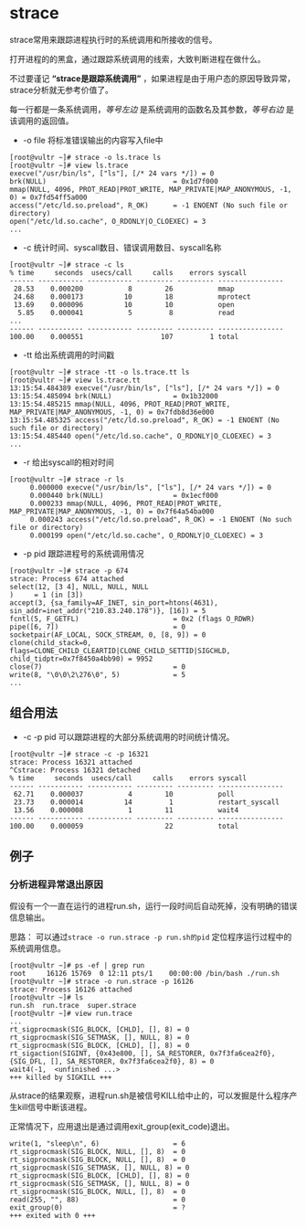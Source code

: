 # strace

strace常用来跟踪进程执行时的系统调用和所接收的信号。

打开进程的的黑盒，通过跟踪系统调用的线索，大致判断进程在做什么。

不过要谨记 **“strace是跟踪系统调用”** ，如果进程是由于用户态的原因导致异常，strace分析就无参考价值了。

每一行都是一条系统调用，*等号左边* 是系统调用的函数名及其参数，*等号右边* 是该调用的返回值。

- -o file 将标准错误输出的内容写入file中

```console
[root@vultr ~]# strace -o ls.trace ls 
[root@vultr ~]# view ls.trace
execve("/usr/bin/ls", ["ls"], [/* 24 vars */]) = 0
brk(NULL)                               = 0x1d7f000
mmap(NULL, 4096, PROT_READ|PROT_WRITE, MAP_PRIVATE|MAP_ANONYMOUS, -1, 0) = 0x7fd54ff5a000
access("/etc/ld.so.preload", R_OK)      = -1 ENOENT (No such file or directory)
open("/etc/ld.so.cache", O_RDONLY|O_CLOEXEC) = 3
...
```

- -c 统计时间、syscall数目、错误调用数目、syscall名称

```console
[root@vultr ~]# strace -c ls
% time     seconds  usecs/call     calls    errors syscall
------ ----------- ----------- --------- --------- ----------------
 28.53    0.000200           8        26           mmap
 24.68    0.000173          10        18           mprotect
 13.69    0.000096          10        10           open
  5.85    0.000041           5         8           read
...
------ ----------- ----------- --------- --------- ----------------
100.00    0.000551                   107         1 total
```

- -tt 给出系统调用的时间戳

```console
[root@vultr ~]# strace -tt -o ls.trace.tt ls 
[root@vultr ~]# view ls.trace.tt
13:15:54.484389 execve("/usr/bin/ls", ["ls"], [/* 24 vars */]) = 0
13:15:54.485094 brk(NULL)               = 0x1b32000
13:15:54.485215 mmap(NULL, 4096, PROT_READ|PROT_WRITE, MAP_PRIVATE|MAP_ANONYMOUS, -1, 0) = 0x7fdb8d36e000
13:15:54.485325 access("/etc/ld.so.preload", R_OK) = -1 ENOENT (No such file or directory)
13:15:54.485440 open("/etc/ld.so.cache", O_RDONLY|O_CLOEXEC) = 3
...
```
- -r 给出syscall的相对时间
```console
[root@vultr ~]# strace -r ls
     0.000000 execve("/usr/bin/ls", ["ls"], [/* 24 vars */]) = 0
     0.000440 brk(NULL)                 = 0x1ecf000
     0.000233 mmap(NULL, 4096, PROT_READ|PROT_WRITE, MAP_PRIVATE|MAP_ANONYMOUS, -1, 0) = 0x7f64a54ba000
     0.000243 access("/etc/ld.so.preload", R_OK) = -1 ENOENT (No such file or directory)
     0.000199 open("/etc/ld.so.cache", O_RDONLY|O_CLOEXEC) = 3
```

- -p pid 跟踪进程号的系统调用情况

```console
[root@vultr ~]# strace -p 674
strace: Process 674 attached
select(12, [3 4], NULL, NULL, NULL
)     = 1 (in [3])
accept(3, {sa_family=AF_INET, sin_port=htons(4631), sin_addr=inet_addr("210.83.240.178")}, [16]) = 5
fcntl(5, F_GETFL)                       = 0x2 (flags O_RDWR)
pipe([6, 7])                            = 0
socketpair(AF_LOCAL, SOCK_STREAM, 0, [8, 9]) = 0
clone(child_stack=0, flags=CLONE_CHILD_CLEARTID|CLONE_CHILD_SETTID|SIGCHLD, child_tidptr=0x7f8450a4bb90) = 9952
close(7)                                = 0
write(8, "\0\0\2\276\0", 5)             = 5
...
```

## 组合用法

- -c -p pid 可以跟踪进程的大部分系统调用的时间统计情况。

```console
[root@vultr ~]# strace -c -p 16321
strace: Process 16321 attached
^Cstrace: Process 16321 detached
% time     seconds  usecs/call     calls    errors syscall
------ ----------- ----------- --------- --------- ----------------
 62.71    0.000037           4        10           poll
 23.73    0.000014          14         1           restart_syscall
 13.56    0.000008           1        11           wait4
------ ----------- ----------- --------- --------- ----------------
100.00    0.000059                    22           total
```

## 例子

### 分析进程异常退出原因

假设有一个一直在运行的进程run.sh，运行一段时间后自动死掉，没有明确的错误信息输出。

思路： 可以通过`strace -o run.strace -p run.sh的pid` 定位程序运行过程中的系统调用信息。

```console
[root@vultr ~]# ps -ef | grep run
root     16126 15769  0 12:11 pts/1    00:00:00 /bin/bash ./run.sh
[root@vultr ~]# strace -o run.strace -p 16126
strace: Process 16126 attached
[root@vultr ~]# ls
run.sh  run.trace  super.strace
[root@vultr ~]# view run.trace
...
rt_sigprocmask(SIG_BLOCK, [CHLD], [], 8) = 0
rt_sigprocmask(SIG_SETMASK, [], NULL, 8) = 0
rt_sigprocmask(SIG_BLOCK, [CHLD], [], 8) = 0
rt_sigaction(SIGINT, {0x43e800, [], SA_RESTORER, 0x7f3fa6cea2f0}, {SIG_DFL, [], SA_RESTORER, 0x7f3fa6cea2f0}, 8) = 0
wait4(-1,  <unfinished ...>
+++ killed by SIGKILL +++
```

从strace的结果观察，进程run.sh是被信号KILL给中止的，可以发掘是什么程序产生kill信号中断该进程。

正常情况下，应用退出是通过调用exit_group(exit_code)退出。

```console
write(1, "sleep\n", 6)                  = 6
rt_sigprocmask(SIG_BLOCK, NULL, [], 8)  = 0
rt_sigprocmask(SIG_BLOCK, NULL, [], 8)  = 0
rt_sigprocmask(SIG_SETMASK, [], NULL, 8) = 0
rt_sigprocmask(SIG_BLOCK, [CHLD], [], 8) = 0
rt_sigprocmask(SIG_SETMASK, [], NULL, 8) = 0
rt_sigprocmask(SIG_BLOCK, NULL, [], 8)  = 0
read(255, "", 88)                       = 0
exit_group(0)                           = ?
+++ exited with 0 +++
```
